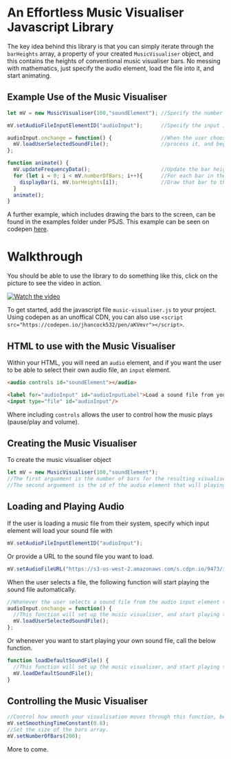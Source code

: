 # An Effortless Music Visualiser Javascript Library

The key idea behind this library is that you can simply iterate through the `barHeights` array, a property of your created `MusicVisualiser` object, and this contains the heights of conventional music visualiser bars. No messing with mathematics, just specify the audio element, load the file into it, and start animating.

## Example Use of the Music Visualiser

```js
let mV = new MusicVisualiser(100,"soundElement"); //Specify the number of bars you want and the audio element id.

mV.setAudioFileInputElementID("audioInput");      //Specify the input id with which the user loads their sound file.

audioInput.onchange = function() {                //When the user chooses a sound file,
  mV.loadUserSelectedSoundFile();                 //process it, and begin playing it.
};

function animate() {
  mV.updateFrequencyData();                       //Update the bar heights for the current frame.
  for (let i = 0; i < mV.numberOfBars; i++){      //For each bar in the music visualisation,
    displayBar(i, mV.barHeights[i]);              //Draw that bar to the screen by some function.
  }
  animate();
}
```
A further example, which includes drawing the bars to the screen, can be found in the examples folder under P5JS. This example can be seen on codepen [here](https://codepen.io/jhancock532/pen/qKVayb). 

# Walkthrough
You should be able to use the library to do something like this, click on the picture to see the video in action.

[![Watch the video](https://img.youtube.com/vi/QBXrhgg9s0c/0.jpg)](https://www.youtube.com/watch?v=QBXrhgg9s0c)

To get started, add the javascript file `music-visualiser.js` to your project. Using codepen as an unoffical CDN, you can also use `<script src="https://codepen.io/jhancock532/pen/aKVmvr"></script>`.

## HTML to use with the Music Visualiser
Within your HTML, you will need an `audio` element, and if you want the user to be able to select their own audio file, an `input` element.
```html
<audio controls id="soundElement"></audio>

<label for="audioInput" id="audioInputLabel">Load a sound file from your computer.</label>
<input type="file" id="audioInput"/>
```
Where including `controls` allows the user to control how the music plays (pause/play and volume).


## Creating the Music Visualiser
To create the music visualiser object
```js
let mV = new MusicVisualiser(100,"soundElement");
//The first arguement is the number of bars for the resulting visualiser (This is the size of the bars array).
//The second arguement is the id of the audio element that will playing the music you want to visualise.
```


## Loading and Playing Audio
If the user is loading a music file from their system, specify which input element will load your sound file with
```js
mV.setAudioFileInputElementID("audioInput");
```
Or provide a URL to the sound file you want to load.
```js
mV.setAudioFileURL("https://s3-us-west-2.amazonaws.com/s.cdpn.io/9473/ivan-ibarra_-_cultos-personales.ogg");
```
When the user selects a file, the following function will start playing the sound file automatically.
```js
//Whenever the user selects a sound file from the audio input element (with id of audioInput).
audioInput.onchange = function() { 
  //This function will set up the music visualiser, and start playing the user's selected sound file.
  mV.loadUserSelectedSoundFile();
};
```
Or whenever you want to start playing your own sound file, call the below function.
```js
function loadDefaultSoundFile() {
  //This function will set up the music visualiser, and start playing the sound file specified by the audio file URL.
  mV.loadDefaultSoundFile();
}
```

## Controlling the Music Visualiser
```js
//Control how smooth your visualisation moves through this function, between 0 and 1.
mV.setSmoothingTimeConstant(0.8);
//Set the size of the bars array.
mV.setNumberOfBars(200);
```
More to come.

